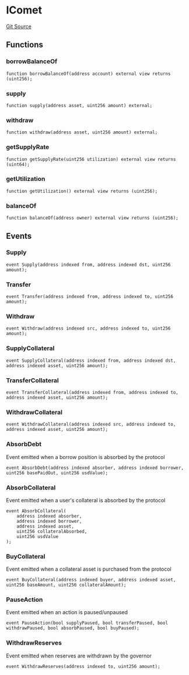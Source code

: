 # IComet
[Git Source](https://github.com/OasisDEX/summer-earn-protocol/blob/f5de2d90d66614e7bd59fd42a9d06b870fe474cd/src/interfaces/compound-v3/IComet.sol)


## Functions
### borrowBalanceOf


```solidity
function borrowBalanceOf(address account) external view returns (uint256);
```

### supply


```solidity
function supply(address asset, uint256 amount) external;
```

### withdraw


```solidity
function withdraw(address asset, uint256 amount) external;
```

### getSupplyRate


```solidity
function getSupplyRate(uint256 utilization) external view returns (uint64);
```

### getUtilization


```solidity
function getUtilization() external view returns (uint256);
```

### balanceOf


```solidity
function balanceOf(address owner) external view returns (uint256);
```

## Events
### Supply

```solidity
event Supply(address indexed from, address indexed dst, uint256 amount);
```

### Transfer

```solidity
event Transfer(address indexed from, address indexed to, uint256 amount);
```

### Withdraw

```solidity
event Withdraw(address indexed src, address indexed to, uint256 amount);
```

### SupplyCollateral

```solidity
event SupplyCollateral(address indexed from, address indexed dst, address indexed asset, uint256 amount);
```

### TransferCollateral

```solidity
event TransferCollateral(address indexed from, address indexed to, address indexed asset, uint256 amount);
```

### WithdrawCollateral

```solidity
event WithdrawCollateral(address indexed src, address indexed to, address indexed asset, uint256 amount);
```

### AbsorbDebt
Event emitted when a borrow position is absorbed by the protocol


```solidity
event AbsorbDebt(address indexed absorber, address indexed borrower, uint256 basePaidOut, uint256 usdValue);
```

### AbsorbCollateral
Event emitted when a user's collateral is absorbed by the protocol


```solidity
event AbsorbCollateral(
    address indexed absorber,
    address indexed borrower,
    address indexed asset,
    uint256 collateralAbsorbed,
    uint256 usdValue
);
```

### BuyCollateral
Event emitted when a collateral asset is purchased from the protocol


```solidity
event BuyCollateral(address indexed buyer, address indexed asset, uint256 baseAmount, uint256 collateralAmount);
```

### PauseAction
Event emitted when an action is paused/unpaused


```solidity
event PauseAction(bool supplyPaused, bool transferPaused, bool withdrawPaused, bool absorbPaused, bool buyPaused);
```

### WithdrawReserves
Event emitted when reserves are withdrawn by the governor


```solidity
event WithdrawReserves(address indexed to, uint256 amount);
```

